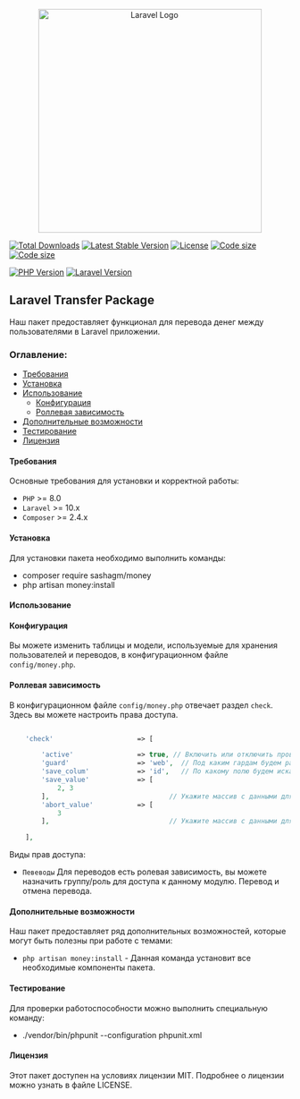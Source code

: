 <p align="center"><a href="https://laravel.com" target="_blank"><img src="https://raw.githubusercontent.com/laravel/art/master/logo-lockup/5%20SVG/2%20CMYK/1%20Full%20Color/laravel-logolockup-cmyk-red.svg" width="400" alt="Laravel Logo"></a></p>

<p align="center">

<a href="https://packagist.org/packages/sashagm/money"><img src="https://img.shields.io/packagist/dt/sashagm/money" alt="Total Downloads"></a>
<a href="https://packagist.org/packages/sashagm/money"><img src="https://img.shields.io/packagist/v/sashagm/money" alt="Latest Stable Version"></a>
<a href="https://packagist.org/packages/sashagm/money"><img src="https://img.shields.io/packagist/l/sashagm/money" alt="License"></a>
<a href="https://packagist.org/packages/sashagm/money"><img src="https://img.shields.io/github/languages/code-size/sashagm/money" alt="Code size"></a>
<a href="https://packagist.org/packages/sashagm/money"><img src="https://img.shields.io/packagist/stars/sashagm/money" alt="Code size"></a>

[![PHP Version](https://img.shields.io/badge/PHP-%2B8-blue)](https://www.php.net/)
[![Laravel Version](https://img.shields.io/badge/Laravel-%2B10-red)](https://laravel.com/)

</p>

## Laravel Transfer Package

Наш пакет предоставляет функционал для перевода денег между пользователями в Laravel приложении.


### Оглавление:

- [Требования](#требования)
- [Установка](#установка)
- [Использование](#использование)
  - [Конфигурация](#конфигурация)
  - [Роллевая зависимость](#роллевая-зависимость)
- [Дополнительные возможности](#дополнительные-возможности)
- [Тестирование](#тестирование)
- [Лицензия](#лицензия)

#### Требования

Основные требования для установки и корректной работы:

- `PHP` >= 8.0
- `Laravel` >= 10.x
- `Composer` >= 2.4.x

#### Установка

Для установки пакета необходимо выполнить команды:

- composer require sashagm/money
- php artisan money:install
#### Использование





#### Конфигурация

Вы можете изменить таблицы и модели, используемые для хранения пользователей и переводов, в конфигурационном файле `config/money.php`. 


#### Роллевая зависимость

В конфигурационном файле `config/money.php` отвечает раздел `check`. Здесь вы можете настроить права доступа.

```php

    'check'                     => [

        'active'                => true, // Включить или отключить проверку прав
        'guard'                 => 'web',  // Под каким гардам будем работать
        'save_colum'            => 'id',   // По какому полю будем искать для группы/роли
        'save_value'            => [
            2, 3
        ],                              // Укажите массив с данными для перевода
        'abort_value'           => [
            3
        ],                              // Укажите массив с данными для отмены перевода

    ],

```
Виды прав доступа:

- `Певеводы` Для переводов есть ролевая зависимость, вы можете назначить группу/роль для доступа к данному модулю. Перевод и отмена перевода.


#### Дополнительные возможности

Наш пакет предоставляет ряд дополнительных возможностей, которые могут быть полезны при работе с темами:

- `php artisan money:install` - Данная команда установит все необходимые компоненты пакета.


#### Тестирование

Для проверки работоспособности можно выполнить специальную команду:

- ./vendor/bin/phpunit --configuration phpunit.xml

#### Лицензия

Этот пакет доступен на условиях лицензии MIT. Подробнее о лицензии можно узнать в файле LICENSE.